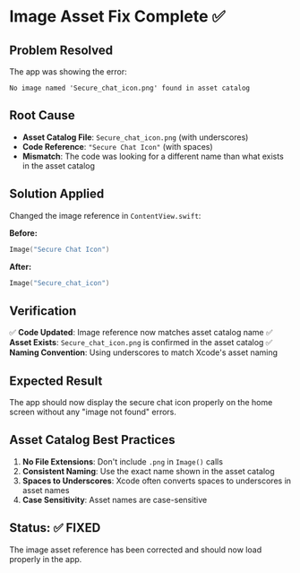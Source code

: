 # Image Asset Fix Complete ✅

## Problem Resolved
The app was showing the error:
```
No image named 'Secure_chat_icon.png' found in asset catalog
```

## Root Cause
- **Asset Catalog File**: `Secure_chat_icon.png` (with underscores)
- **Code Reference**: `"Secure Chat Icon"` (with spaces)
- **Mismatch**: The code was looking for a different name than what exists in the asset catalog

## Solution Applied
Changed the image reference in `ContentView.swift`:

**Before:**
```swift
Image("Secure Chat Icon")
```

**After:**
```swift
Image("Secure_chat_icon")
```

## Verification
✅ **Code Updated**: Image reference now matches asset catalog name
✅ **Asset Exists**: `Secure_chat_icon.png` is confirmed in the asset catalog
✅ **Naming Convention**: Using underscores to match Xcode's asset naming

## Expected Result
The app should now display the secure chat icon properly on the home screen without any "image not found" errors.

## Asset Catalog Best Practices
1. **No File Extensions**: Don't include `.png` in `Image()` calls
2. **Consistent Naming**: Use the exact name shown in the asset catalog
3. **Spaces to Underscores**: Xcode often converts spaces to underscores in asset names
4. **Case Sensitivity**: Asset names are case-sensitive

## Status: ✅ FIXED
The image asset reference has been corrected and should now load properly in the app.